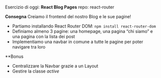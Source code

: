 Esercizio di oggi: **React Blog Pages**
repo: react-router

**Consegna**
Creiamo il frontend del nostro Blog e le sue pagine!

- Partiamo installando React Router DOM: `npm install react-router-dom`
- Definiamo almeno 3 pagine: una homepage, una pagina “chi siamo” e una pagina con la lista dei post
- Implementiamo una navbar in comune a tutte le pagine per poter navigare tra loro

**Bonus

- Centralizzare la Navbar grazie a un Layout
- Gestire la classe *active*
